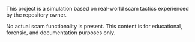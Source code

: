 This project is a simulation based on real-world scam tactics experienced by the repository owner.

No actual scam functionality is present. This content is for educational, forensic, and documentation purposes only.
